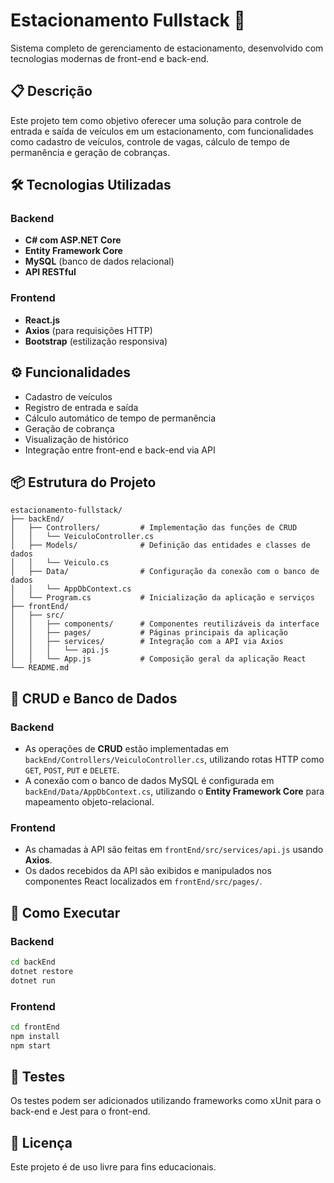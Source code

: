 
# Estacionamento Fullstack 🚗

Sistema completo de gerenciamento de estacionamento, desenvolvido com tecnologias modernas de front-end e back-end.

## 📋 Descrição

Este projeto tem como objetivo oferecer uma solução para controle de entrada e saída de veículos em um estacionamento, com funcionalidades como cadastro de veículos, controle de vagas, cálculo de tempo de permanência e geração de cobranças.

## 🛠️ Tecnologias Utilizadas

### Backend
- **C# com ASP.NET Core**
- **Entity Framework Core**
- **MySQL** (banco de dados relacional)
- **API RESTful**

### Frontend
- **React.js**
- **Axios** (para requisições HTTP)
- **Bootstrap** (estilização responsiva)

## ⚙️ Funcionalidades

- Cadastro de veículos
- Registro de entrada e saída
- Cálculo automático de tempo de permanência
- Geração de cobrança
- Visualização de histórico
- Integração entre front-end e back-end via API

## 📦 Estrutura do Projeto

```
estacionamento-fullstack/
├── backEnd/
│   ├── Controllers/         # Implementação das funções de CRUD
│   │   └── VeiculoController.cs
│   ├── Models/              # Definição das entidades e classes de dados
│   │   └── Veiculo.cs
│   ├── Data/                # Configuração da conexão com o banco de dados
│   │   └── AppDbContext.cs
│   └── Program.cs           # Inicialização da aplicação e serviços
├── frontEnd/
│   ├── src/
│   │   ├── components/      # Componentes reutilizáveis da interface
│   │   ├── pages/           # Páginas principais da aplicação
│   │   ├── services/        # Integração com a API via Axios
│   │   │   └── api.js
│   │   └── App.js           # Composição geral da aplicação React
└── README.md
```

## 🔄 CRUD e Banco de Dados

### Backend
- As operações de **CRUD** estão implementadas em `backEnd/Controllers/VeiculoController.cs`, utilizando rotas HTTP como `GET`, `POST`, `PUT` e `DELETE`.
- A conexão com o banco de dados MySQL é configurada em `backEnd/Data/AppDbContext.cs`, utilizando o **Entity Framework Core** para mapeamento objeto-relacional.

### Frontend
- As chamadas à API são feitas em `frontEnd/src/services/api.js` usando **Axios**.
- Os dados recebidos da API são exibidos e manipulados nos componentes React localizados em `frontEnd/src/pages/`.

## 🚀 Como Executar

### Backend
```bash
cd backEnd
dotnet restore
dotnet run
```

### Frontend
```bash
cd frontEnd
npm install
npm start
```

## 🧪 Testes

Os testes podem ser adicionados utilizando frameworks como xUnit para o back-end e Jest para o front-end.

## 📄 Licença

Este projeto é de uso livre para fins educacionais.
